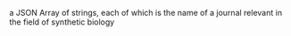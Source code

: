 a JSON Array of strings, each of which is the name of a journal relevant in the field of synthetic biology

